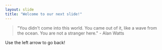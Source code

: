 ```yaml
---
layout: slide
title: "Welcome to our next slide!"
---
```

> "You didn't come into this world. You came out of it, 
like a wave from the ocean. You are not a stranger here." - Alan Watts

Use the left arrow to go back!
